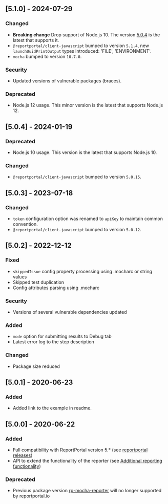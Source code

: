 
## [5.1.0] - 2024-07-29
### Changed
- **Breaking change** Drop support of Node.js 10. The version [5.0.4](https://github.com/reportportal/agent-js-mocha/releases/tag/v5.0.4) is the latest that supports it.
- `@reportportal/client-javascript` bumped to version `5.1.4`, new `launchUuidPrintOutput` types introduced: 'FILE', 'ENVIRONMENT'.
- `mocha` bumped to version `10.7.0`.
### Security
- Updated versions of vulnerable packages (braces).
### Deprecated
- Node.js 12 usage. This minor version is the latest that supports Node.js 12.

## [5.0.4] - 2024-01-19
### Deprecated
- Node.js 10 usage. This version is the latest that supports Node.js 10.
### Changed
- `@reportportal/client-javascript` bumped to version `5.0.15`.

## [5.0.3] - 2023-07-18
### Changed
- `token` configuration option was renamed to `apiKey` to maintain common convention.
- `@reportportal/client-javascript` bumped to version `5.0.12`.

## [5.0.2] - 2022-12-12
### Fixed
- `skippedIssue` config property processing using .mocharc or string values
- Skipped test duplication
- Config attributes parsing using .mocharc
### Security
- Versions of several vulnerable dependencies updated
### Added
- `mode` option for submitting results to Debug tab
- Latest error log to the step description
### Changed
- Package size reduced

## [5.0.1] - 2020-06-23
### Added
- Added link to the example in readme.

## [5.0.0] - 2020-06-22
### Added
- Full compatibility with ReportPortal version 5.* (see [reportportal releases](https://github.com/reportportal/reportportal/releases))
- API to extend the functionality of the reporter (see [Additional reporting functionality](https://github.com/reportportal/agent-js-mocha#reporting))
### Deprecated
- Previous package version [rp-mocha-reporter](https://www.npmjs.com/package/rp-mocha-reporter) will no longer supported by reportportal.io

